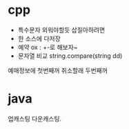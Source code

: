 # cpp

- 특수문자 외워야할듯 삽질아하려면
- 한 소스에 다저장
- 예약 ox : +-로 해보자~
- 문자열 비교 string.compare(string dd)

예매정보에 첫번째꺼 취소할래 두번째꺼

# java

업캐스팅 다운캐스팅.